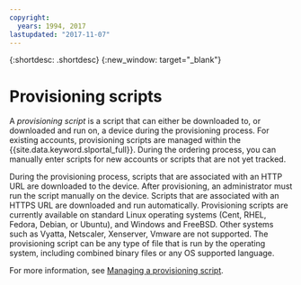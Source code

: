 ```yaml
---
copyright:
  years: 1994, 2017
lastupdated: "2017-11-07"
---
```


{:shortdesc: .shortdesc}
{:new_window: target="_blank"}

# Provisioning scripts

A *provisioning script* is a script that can either be downloaded to, or downloaded and run on, a device during the provisioning process. For existing accounts, provisioning scripts are managed within the {{site.data.keyword.slportal_full}}. During the ordering process, you can manually enter scripts for new accounts or scripts that are not yet tracked.

During the provisioning process, scripts that are associated with an HTTP URL are downloaded to the device. After provisioning, an administrator must run the script manually on the device. Scripts that are associated with an HTTPS URL are downloaded and run automatically. Provisioning scripts are currently available on standard Linux operating systems (Cent, RHEL, Fedora, Debian, or Ubuntu), and Windows and FreeBSD. Other systems such as Vyatta, Netscaler, Xenserver, Vmware are not supported. The provisioning script can be any type of file that is run by the operating system, including combined binary files or any OS supported language.

For more information, see [Managing a  provisioning script](/docs/infrastructure/add-provisioning-script.html#managing-a-provisioning-script).
